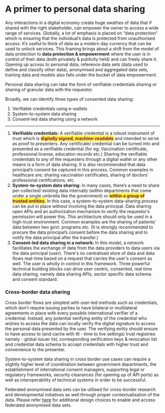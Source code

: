 # A primer to personal data sharing

Any interactions in a digital economy create huge swathes of data that if shared with the right stakeholder, can empower the owner to access a wide range of services. Globally, a lot of emphasis is placed on “data protection” which is ensuring that the individual’s data is protected from unauthorised access. It’s useful to think of data as a modern day currency that can be used to unlock services. This framing brings about a shift from the model of data protection to **data protection & empowerment** where the user is in control of their data (both privately & publicity held) and can freely share it. Opening up access to personal data, reference data sets (data used to define and classify other data), anonymised and aggregated data sets, training data and models also falls under the bucket of data empowerment.&#x20;

Personal data sharing can take the form of verifiable credentials sharing or sharing of granular data with the requestor.&#x20;

Broadly, we can identify three types of consented data sharing:

1. Verifiable credentials using e-wallets
2. System-to-system data sharing&#x20;
3. Consent-led data sharing using a network

***

1. **Verifiable credentials:** A verifiable credential is a robust instrument of trust which is <mark style="color:purple;">**digitally signed, machine-readable**</mark> and intended to serve as proof to presenters. Any certificate/ credential can be turned into and presented as a verifiable credential (for eg; Vaccination certificate, professional license, education records etc.) Sharing the verifiable credentials to any of the requesters through a digital wallet or any other means is a form of data sharing. It is also recommended that data principal’s consent be captured in this process. Common examples in healthcare are; sharing vaccination certificates, sharing of doctors’ professional certifications, etc.&#x20;
2. **System-to-system data sharing:** In many cases, there’s a need to share per-collected/ existing data internally (within departments that come under a single umbrella like the government) or <mark style="color:purple;">**within a group of trusted entities.**</mark> In this case, a system-to-system data-sharing process can be put in place without involving the data principal. Data sharing open APIs and an authorization mechanism to verify the requestor’s permission will power this. This architecture should only be used in a high-trust environment. Common examples are the sharing of patients' data between two govt. programs etc. (It is strongly recommended to procure the data principal’s consent before the data sharing and to notify the data principal after the transfer.)
3. **Consent-led data sharing in a network:** In this model, a network facilitates the exchange of data from the data providers to data users via the data principal (user). There's no centralised store of data and data flows real-time based on a request that carries the user's consent as well. The user is wholly in control in this framework. Three powerful technical building blocks can drive user centric, consented, real time data sharing, namely  data sharing APIs, sector specific data schema and consent standard.

### Cross-border data sharing&#x20;

Cross border flows are simplest with user-led methods such as credentials, which don’t require issuing parties to have bilateral or multilateral agreements in place with every possible international verifier of a credential. Instead, any potential verifying entity of the credential who wishes to access the data can locally verify the digital signature to access the personal data presented by the user. The verifying entity should ensure to have access to (and cache with ttl - time to live settings) trust registries namely - global issuer list, corresponding verification keys & revocation list and credential data schema to accept credentials with higher trust and convenience to the presenter.

System-to-system data sharing in cross border use cases can require a slightly higher level of coordination between government departments, the establishment of international consent managers, supporting legal or regulatory frameworks, security clearances (for opening up of API ports) as well as interoperability of technical systems in order to be successful.&#x20;

Federated anonymised data sets can be utilised for cross-border research and developmental initiatives as well through proper contextualisation of the data. Please refer [here](non-personal-anonymised-datasets.md) for additional design choices to enable and access federated anonymised data sets.

